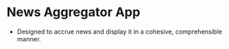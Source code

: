 # News Aggregator App

- Designed to accrue news and display it in a cohesive, comprehensible manner.
